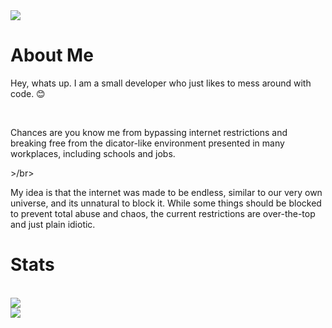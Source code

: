 <img align="center" src="https://camo.githubusercontent.com/727b46e1d3fa1dc9460d1f7a8c4f4fb8a5523029a3389abf818bc1f95430b4ac/68747470733a2f2f726561646d652d6a6f6b65732e76657263656c2e6170702f617069"/>

# About Me
<p> Hey, whats up. I am a small developer who just likes to mess around with code. 😊</p>
</br>
<p> Chances are you know me from bypassing internet restrictions and breaking free from the dicator-like environment presented in many workplaces, including schools and jobs. </p>
>/br>
<p>My idea is that the internet was made to be endless, similar to our very own universe, and its unnatural to block it. While some things should be blocked to prevent total abuse and chaos, the current restrictions are over-the-top and just plain idiotic. </p>

# Stats 
<a href="https://coderstats.net/github/#hackingthesystems">
  </br>
  <img align="center" src="https://github-readme-stats.vercel.app/api/top-langs/?username=hackingthesystems&theme=dracula" />
  </br>
  <img align="center" src="https://github-readme-stats.vercel.app/api?username=hackingthesystems&show_icons=true&theme=dracula" />
  </br>
</a>
